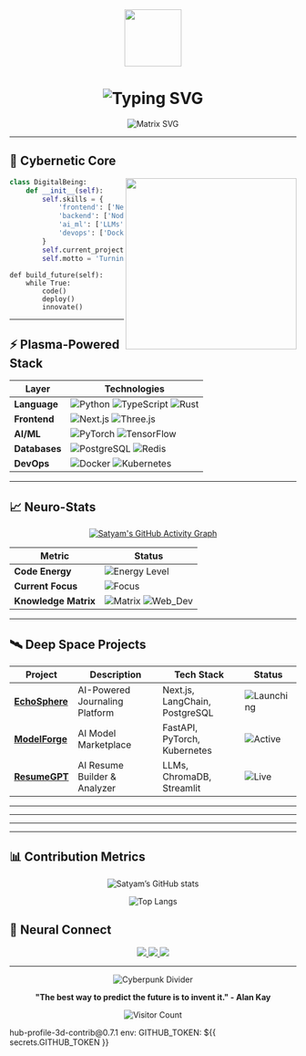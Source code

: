 
<div align="center">
  <img src="https://media.giphy.com/media/3oKIPEqDGUULpEU0aQ/giphy.gif" width="100px"/>
  <h1 align="center"> 
    <img src="https://readme-typing-svg.demolab.com?font=Fira+Code&size=35&duration=3000&pause=500&color=00F73D&center=true&vCenter=true&width=600&height=70&lines=%F0%9F%91%8B+Satyam+Mishra;%F0%9F%92%BB+Full-stack+Alchemist;%F0%9F%A4%96+AI%2FML+Evangelist" alt="Typing SVG" />
  </h1>
  
  ![Matrix SVG](https://raw.githubusercontent.com/rodrigograca31/rodrigograca31/master/matrix.svg)
</div>

---

## 🚀 Cybernetic Core

<div align="center">
  <img src="https://media.giphy.com/media/L8K62iTDkzGX6/giphy.gif" width="300" align="right">
</div>

```python
class DigitalBeing:
    def __init__(self):
        self.skills = {
            'frontend': ['Next.js', 'React', 'Tailwind', 'Three.js'],
            'backend': ['Node.js', 'FastAPI', 'PostgreSQL', 'Redis'],
            'ai_ml': ['LLMs', 'LangChain', 'OpenCV', 'HuggingFace'],
            'devops': ['Docker', 'Kubernetes', 'AWS', 'GitLab CI/CD']
        }
        self.current_project = 'EchoSphere: AI-Powered Journaling Platform'
        self.motto = 'Turning Coffee into Neural Networks'
```

    
    def build_future(self):
        while True:
            code()
            deploy()
            innovate()


</div>

---

## ⚡ Plasma-Powered Stack

<div align="center">
  
| **Layer**       | **Technologies**                                                                                                 |
|------------------|-----------------------------------------------------------------------------------------------------------------|
| **Language**     | ![Python](https://img.shields.io/badge/Python-3776AB?style=flat-square&logo=python&logoColor=white) ![TypeScript](https://img.shields.io/badge/TypeScript-3178C6?style=flat-square&logo=typescript&logoColor=white) ![Rust](https://img.shields.io/badge/Rust-000000?style=flat-square&logo=rust&logoColor=white) |
| **Frontend**     | ![Next.js](https://img.shields.io/badge/Next.js-000000?style=flat-square&logo=next.js&logoColor=white) ![Three.js](https://img.shields.io/badge/Three.js-000000?style=flat-square&logo=three.js&logoColor=white) |
| **AI/ML**        | ![PyTorch](https://img.shields.io/badge/PyTorch-EE4C2C?style=flat-square&logo=pytorch&logoColor=white) ![TensorFlow](https://img.shields.io/badge/TensorFlow-FF6F00?style=flat-square&logo=tensorflow&logoColor=white) |
| **Databases**    | ![PostgreSQL](https://img.shields.io/badge/PostgreSQL-316192?style=flat-square&logo=postgresql&logoColor=white) ![Redis](https://img.shields.io/badge/Redis-DC382D?style=flat-square&logo=redis&logoColor=white) |
| **DevOps**       | ![Docker](https://img.shields.io/badge/Docker-2496ED?style=flat-square&logo=docker&logoColor=white) ![Kubernetes](https://img.shields.io/badge/Kubernetes-326CE5?style=flat-square&logo=kubernetes&logoColor=white) |

</div>

---

## 📈 Neuro-Stats

<div align="center">

[![Satyam's GitHub Activity Graph](https://github-readme-activity-graph.vercel.app/graph?username=satyam-mishra-dev&theme=react-dark&hide_border=true&area=true)](https://github.com/ashutosh00710/github-readme-activity-graph)

| **Metric**            | **Status**                                                                                              |
|-----------------------|--------------------------------------------------------------------------------------------------------|
| **Code Energy**       | ![Energy Level](https://img.shields.io/badge/120%25-Neural_Overload-00ff00?style=flat-square)          |
| **Current Focus**     | ![Focus](https://img.shields.io/badge/LLM_Agents-AI_Orchestration-blueviolet?style=flat-square)        |
| **Knowledge Matrix**  | ![Matrix](https://img.shields.io/badge/Machine_Learning-Expert-00f?style=flat-square) ![Web_Dev](https://img.shields.io/badge/Full_Stack-Pro-9cf?style=flat-square) |

</div>

---

## 🛰️ Deep Space Projects

<div align="center">

| Project | Description | Tech Stack | Status |
|---------|-------------|------------|--------|
| **[EchoSphere](https://github.com/satyam-mishra-dev/echosphere)** | AI-Powered Journaling Platform | Next.js, LangChain, PostgreSQL | ![Launching](https://img.shields.io/badge/%F0%9F%9A%80-Launching_Soon-yellow) |
| **[ModelForge](https://github.com/satyam-mishra-dev/model-forge)** | AI Model Marketplace | FastAPI, PyTorch, Kubernetes | ![Active](https://img.shields.io/badge/%F0%9F%94%A5-Active_Development-green) |
| **[ResumeGPT](https://github.com/satyam-mishra-dev/resume-gpt)** | AI Resume Builder & Analyzer | LLMs, ChromaDB, Streamlit | ![Live](https://img.shields.io/badge/%E2%9A%99%EF%B8%8F-Live_Production-brightgreen) |

</div>

---

---

---

---

## 📊 Contribution Metrics

<div align="center">

![Satyam’s GitHub stats](https://github-readme-stats.vercel.app/api?username=satyam-mishra-dev&show_icons=true&theme=radical)

![Top Langs](https://github-readme-stats.vercel.app/api/top-langs/?username=satyam-mishra-dev&layout=compact&theme=radical)

</div>




## 📡 Neural Connect

<div align="center">
  <a href="https://linkedin.com/in/satyam-mishra-9329a1329" target="_blank">
    <img src="https://img.shields.io/badge/LinkedIn-Connect%20@SatyamMishra-%230077B5?style=for-the-badge&logo=linkedin&logoColor=white"/>
  </a>
  <a href="mailto:satyamhere8@gmail.com">
    <img src="https://img.shields.io/badge/Email-Digital%20Pigeon-%23EA4335?style=for-the-badge&logo=gmail&logoColor=white"/>
  </a>
  <a href="https://leetcode.com/u/satyam-mishra-dev/">
    <img src="https://img.shields.io/badge/LeetCode-Solve%20With%20Me-%23FFA116?style=for-the-badge&logo=leetcode&logoColor=black"/>
  </a>
</div>

---

<div align="center">
  
![Cyberpunk Divider](https://i.imgur.com/7kE9Z2R.gif)

**"The best way to predict the future is to invent it." - Alan Kay**

![Visitor Count](https://komarev.com/ghpvc/?username=satyam-mishra-dev&color=00ff88&style=flat-square)

</div>
hub-profile-3d-contrib@0.7.1
        env:
          GITHUB_TOKEN: ${{ secrets.GITHUB_TOKEN }}
